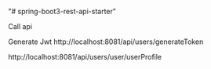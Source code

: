 "# spring-boot3-rest-api-starter"


Call api

Generate Jwt
http://localhost:8081/api/users/generateToken


http://localhost:8081/api/users/user/userProfile
